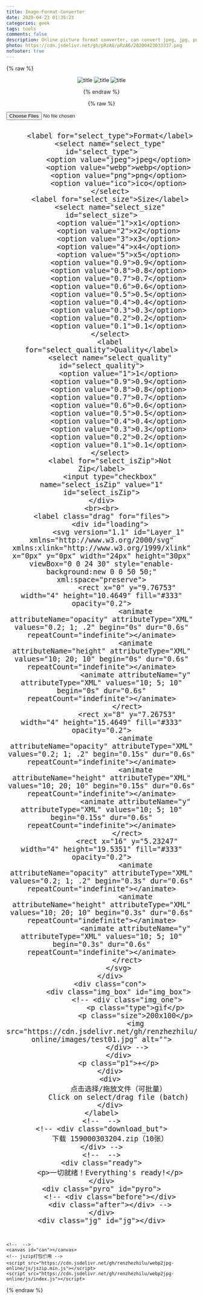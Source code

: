 ```yaml
---
title: Image-Format-Converter
date: 2020-04-23 01:35:23
categories: geek
tags: tools
comments: false
description: Online picture format converter, can convert jpeg, jpg, png, gif, webp, svg, ico, bmp files into jpeg, png, webp, ico files. No need to upload files, conversion can be done locally.
photo: https://cdn.jsdelivr.net/gh/pRzA6/pRzA6/20200423033337.png
nofooter: true
---
```


{% raw %}
    <div align="center">
    <p>
        <img src="https://cdn.jsdelivr.net/gh/renzhezhilu/webp2jpg-online/images/badges/01.svg?sanitize=true" alt="title" style="max-width:100%;">
        <img src="https://cdn.jsdelivr.net/gh/renzhezhilu/webp2jpg-online/images/badges/02.svg?sanitize=true" alt="title" style="max-width:100%;">
        <img src="https://cdn.jsdelivr.net/gh/renzhezhilu/webp2jpg-online/images/badges/03.svg?sanitize=true" alt="title" style="max-width:100%;">
    </p>
{% endraw %}

{% raw %}

<body id="body" class="">
</div>
    <meta charset="utf-8">
    <meta http-equiv="X-UA-Compatible" content="IE=edge">
    <title>webp2jpg-online-在线图片格式转化器(无需上传)-web2jpg-Online image format converter (no upload required)-web2jpg-オンライン画像形式コンバーター（アップロード不要）-web2jpg-Convertidor de formato de imagen en línea (no requiere carga)</title>
    <meta http-equiv="X-UA-Compatible" content="IE=edge,chrome=1" /> <!-- 兼容适配 -->
    <meta name="viewport" content="width=device-width, initial-scale=1.0" /> <!-- 设备适配 -->
    <meta name="description" content="在线图片格式转化器,可将jpeg、jpg、png、gif、webp、svg、ico、bmp文件转化为jpeg、png、webp、ico文件。无需上传文件，本地即可完成转换。Online picture format converter, can convert jpeg, jpg, png, gif, webp, svg, ico, bmp files into jpeg, png, webp, ico files. No need to upload files, conversion can be done locally。オンライン画像形式コンバータは、jpeg、jpg、png、gif、webp、svg、ico、bmpファイルをjpeg、png、webp、icoファイルに変換できます。 ファイルをアップロードする必要はありません。変換はローカルで実行できます。Convertidor de formato de imagen en línea, puede convertir archivos jpeg, jpg, png, gif, webp, svg, ico, bmp en archivos jpeg, png, webp, ico. No es necesario cargar archivos, la conversión se puede hacer localmente" /> <!-- 简介 -->
    <meta name="author" content="renzhezhilu,https://github.com/renzhezhilu/webp2jpg-online" /> <!-- 作者 -->
    <meta name="keywords" content="webp2jpg,png2jpg,gif2jpg,svg2jpg,ico2jpg,bmp2jpg,jpg2webp,jpg2webp,png2webp,gif2webp,svg2webp,ico2webp,bmp2webp,jpg2png,webp2png,gif2png,svg2png,ico2png,bmp2png,webp to jpg,png to jpg,gif to jpg,svg to jpg,ico to jpg,bmp to jpg,jpg to webp,jpg to webp,png to webp,gif to webp,svg to webp,ico to webp,bmp to webp,jpg to png,webp to png,gif to png,svg to png,ico to png,bmp to png,webp 转 jpg,png 转 jpg,gif 转 jpg,svg 转 jpg,ico 转 jpg,bmp 转 jpg,jpg 转 webp,jpg 转 webp,png 转 webp,gif 转 webp,svg 转 webp,ico 转 webp,bmp 转 webp,jpg 转 png,webp 转 png,gif 转 png,svg 转 png,ico 转 png,bmp 转 png,html图片转换,图片本地转换,图片格式转换,,转化至jpg、webp、png、ico,Convert to JPG,Convert to webp,Convert to png,Convert to ico">
    <meta name="robots" content="webp2jpg,png2jpg,gif2jpg,svg2jpg,ico2jpg,bmp2jpg,jpg2webp,jpg2webp,png2webp,gif2webp,svg2webp,ico2webp,bmp2webp,jpg2png,webp2png,gif2png,svg2png,ico2png,bmp2png,webp to jpg,png to jpg,gif to jpg,svg to jpg,ico to jpg,bmp to jpg,jpg to webp,jpg to webp,png to webp,gif to webp,svg to webp,ico to webp,bmp to webp,jpg to png,webp to png,gif to png,svg to png,ico to png,bmp to png,webp 转 jpg,png 转 jpg,gif 转 jpg,svg 转 jpg,ico 转 jpg,bmp 转 jpg,jpg 转 webp,jpg 转 webp,png 转 webp,gif 转 webp,svg 转 webp,ico 转 webp,bmp 转 webp,jpg 转 png,webp 转 png,gif 转 png,svg 转 png,ico 转 png,bmp 转 png,html图片转换,图片本地转换,图片格式转换,,转化至jpg、webp、png、ico,Convert to JPG,Convert to webp,Convert to png,Convert to ico" />
    <meta name="google" content="webp2jpg,png2jpg,gif2jpg,svg2jpg,ico2jpg,bmp2jpg,jpg2webp,jpg2webp,png2webp,gif2webp,svg2webp,ico2webp,bmp2webp,jpg2png,webp2png,gif2png,svg2png,ico2png,bmp2png,webp to jpg,png to jpg,gif to jpg,svg to jpg,ico to jpg,bmp to jpg,jpg to webp,jpg to webp,png to webp,gif to webp,svg to webp,ico to webp,bmp to webp,jpg to png,webp to png,gif to png,svg to png,ico to png,bmp to png,webp 转 jpg,png 转 jpg,gif 转 jpg,svg 转 jpg,ico 转 jpg,bmp 转 jpg,jpg 转 webp,jpg 转 webp,png 转 webp,gif 转 webp,svg 转 webp,ico 转 webp,bmp 转 webp,jpg 转 png,webp 转 png,gif 转 png,svg 转 png,ico 转 png,bmp 转 png,html图片转换,图片本地转换,图片格式转换,,转化至jpg、webp、png、ico,Convert to JPG,Convert to webp,Convert to png,Convert to ico" />
    <meta name="googlebot" content="webp2jpg,png2jpg,gif2jpg,svg2jpg,ico2jpg,bmp2jpg,jpg2webp,jpg2webp,png2webp,gif2webp,svg2webp,ico2webp,bmp2webp,jpg2png,webp2png,gif2png,svg2png,ico2png,bmp2png,webp to jpg,png to jpg,gif to jpg,svg to jpg,ico to jpg,bmp to jpg,jpg to webp,jpg to webp,png to webp,gif to webp,svg to webp,ico to webp,bmp to webp,jpg to png,webp to png,gif to png,svg to png,ico to png,bmp to png,webp 转 jpg,png 转 jpg,gif 转 jpg,svg 转 jpg,ico 转 jpg,bmp 转 jpg,jpg 转 webp,jpg 转 webp,png 转 webp,gif 转 webp,svg 转 webp,ico 转 webp,bmp 转 webp,jpg 转 png,webp 转 png,gif 转 png,svg 转 png,ico 转 png,bmp 转 png,html图片转换,图片本地转换,图片格式转换,,转化至jpg、webp、png、ico,Convert to JPG,Convert to webp,Convert to png,Convert to ico" />
    <meta name="baidu" content="webp2jpg,png2jpg,gif2jpg,svg2jpg,ico2jpg,bmp2jpg,jpg2webp,jpg2webp,png2webp,gif2webp,svg2webp,ico2webp,bmp2webp,jpg2png,webp2png,gif2png,svg2png,ico2png,bmp2png,webp to jpg,png to jpg,gif to jpg,svg to jpg,ico to jpg,bmp to jpg,jpg to webp,jpg to webp,png to webp,gif to webp,svg to webp,ico to webp,bmp to webp,jpg to png,webp to png,gif to png,svg to png,ico to png,bmp to png,webp 转 jpg,png 转 jpg,gif 转 jpg,svg 转 jpg,ico 转 jpg,bmp 转 jpg,jpg 转 webp,jpg 转 webp,png 转 webp,gif 转 webp,svg 转 webp,ico 转 webp,bmp 转 webp,jpg 转 png,webp 转 png,gif 转 png,svg 转 png,ico 转 png,bmp 转 png,html图片转换,图片本地转换,图片格式转换,,转化至jpg、webp、png、ico,Convert to JPG,Convert to webp,Convert to png,Convert to ico" />
    <meta name="verify" content="webp2jpg,png2jpg,gif2jpg,svg2jpg,ico2jpg,bmp2jpg,jpg2webp,jpg2webp,png2webp,gif2webp,svg2webp,ico2webp,bmp2webp,jpg2png,webp2png,gif2png,svg2png,ico2png,bmp2png,webp to jpg,png to jpg,gif to jpg,svg to jpg,ico to jpg,bmp to jpg,jpg to webp,jpg to webp,png to webp,gif to webp,svg to webp,ico to webp,bmp to webp,jpg to png,webp to png,gif to png,svg to png,ico to png,bmp to png,webp 转 jpg,png 转 jpg,gif 转 jpg,svg 转 jpg,ico 转 jpg,bmp 转 jpg,jpg 转 webp,jpg 转 webp,png 转 webp,gif 转 webp,svg 转 webp,ico 转 webp,bmp 转 webp,jpg 转 png,webp 转 png,gif 转 png,svg 转 png,ico 转 png,bmp 转 png,html图片转换,图片本地转换,图片格式转换,,转化至jpg、webp、png、ico,Convert to JPG,Convert to webp,Convert to png,Convert to ico" />
    <meta name="apple-mobile-web-app-capable" content="yes" /> <!-- webapp全屏 -->
    <meta name="apple-mobile-web-app-status-bar-style" content="black-translucent" /> <!-- apple状态栏颜 色-->
    <meta name="format-detection" content="telephone=no, email=no" /> <!-- 禁止电话邮件自动识别 -->
    <meta name="HandheldFriendly" content="true" /> <!-- 移动设备优化，针对不支持viewpoint设备 -->
    <meta name="MobileOptimized" content="320" /> <!-- 微软旧浏览器适配 -->
    <!--  -->
    <meta property="og:site_name" content="webp2jpg-online-Picture converter" />
    <meta property="og:title" content='webp2jpg-online-在线图片格式转化器(无需上传)-web2jpg-Online image format converter (no upload required)' />
    <meta property="og:description" content="在线图片格式转化器,可将jpeg、jpg、png、gif、webp、svg、ico、bmp文件转化为jpeg、png、webp、ico文件。无需上传文件，本地即可完成转换。Online picture format converter, can convert jpeg, jpg, png, gif, webp, svg, ico, bmp files into jpeg, png, webp, ico files. No need to upload files, conversion can be done locally。オンライン画像形式コンバータは、jpeg、jpg、png、gif、webp、svg、ico、bmpファイルをjpeg、png、webp、icoファイルに変換できます。 ファイルをアップロードする必要はありません。変換はローカルで実行できます。Convertidor de formato de imagen en línea, puede convertir archivos jpeg, jpg, png, gif, webp, svg, ico, bmp en archivos jpeg, png, webp, ico. No es necesario cargar archivos, la conversión se puede hacer localmente" />
    <meta property="og:image" content="https://renzhezhilu.github.io/webp2jpg-online/images/og_image.png">
    <meta property="og:url" content="https://renzhezhilu.github.io/webp2jpg-online/">
    <meta property="og:type" content="article" />
    <link rel="apple-touch-icon" href="https://cdn.jsdelivr.net/gh/renzhezhilu/webp2jpg-online/images/apple-touch-iphone.png" />
    <!--  -->
    <link rel="shortcut icon" href="https://cdn.jsdelivr.net/gh/renzhezhilu/webp2jpg-online/images/favicon.ico" />
    <link rel="stylesheet" href="https://cdn.jsdelivr.net/gh/Leouas/cdn/web/image-convert/css/style.css">
    <script>
        var _hmt = _hmt || [];
        (function() {
            var hm = document.createElement("script");
            hm.src = "https://hm.baidu.com/hm.js?3b0931bcaac4aba82e0b86cce3b5033e";
            var s = document.getElementsByTagName("script")[0];
            s.parentNode.insertBefore(hm, s);
        })();
    </script>
<div id="body" class="">
    <!--  -->
    <input type="file" name="files" id="files" accept=".jpeg,.jpg,.png,.gif,.webp,.svg,.ico,.bmp" multiple />
    <!--  -->
    <output id="list"></output>
    <div style="font-size:22px; padding:10px 0;" align="center">

        <label for="select_type">Format</label>
        <select name="select_type" id="select_type">
            <option value="jpeg">jpeg</option>
            <option value="webp">webp</option>
            <option value="png">png</option>
            <option value="ico">ico</option>
        </select>
        <label for="select_size">Size</label>
        <select name="select_size" id="select_size">
            <option value="1">x1</option>
            <option value="2">x2</option>
            <option value="3">x3</option>
            <option value="4">x4</option>
            <option value="5">x5</option>
            <option value="0.9">0.9</option>
            <option value="0.8">0.8</option>
            <option value="0.7">0.7</option>
            <option value="0.6">0.6</option>
            <option value="0.5">0.5</option>
            <option value="0.4">0.4</option>
            <option value="0.3">0.3</option>
            <option value="0.2">0.2</option>
            <option value="0.1">0.1</option>
        </select>
        <label for="select_quality">Quality</label>
        <select name="select_quality" id="select_quality">
            <option value="1">1</option>
            <option value="0.9">0.9</option>
            <option value="0.8">0.8</option>
            <option value="0.7">0.7</option>
            <option value="0.6">0.6</option>
            <option value="0.5">0.5</option>
            <option value="0.4">0.4</option>
            <option value="0.3">0.3</option>
            <option value="0.2">0.2</option>
            <option value="0.1">0.1</option>
        </select>
        <label for="select_isZip">Not Zip</label>
        <input type="checkbox" name="select_isZip" value="1" id="select_isZip">
    </div>
    <br><br>
    <label class="drag" for="files">
        <div id="loading">
            <svg version="1.1" id="Layer_1" xmlns="http://www.w3.org/2000/svg" xmlns:xlink="http://www.w3.org/1999/xlink" x="0px" y="0px" width="24px" height="30px" viewBox="0 0 24 30" style="enable-background:new 0 0 50 50;" xml:space="preserve">
                <rect x="0" y="9.76753" width="4" height="10.4649" fill="#333" opacity="0.2">
                    <animate attributeName="opacity" attributeType="XML" values="0.2; 1; .2" begin="0s" dur="0.6s" repeatCount="indefinite"></animate>
                    <animate attributeName="height" attributeType="XML" values="10; 20; 10" begin="0s" dur="0.6s" repeatCount="indefinite"></animate>
                    <animate attributeName="y" attributeType="XML" values="10; 5; 10" begin="0s" dur="0.6s" repeatCount="indefinite"></animate>
                </rect>
                <rect x="8" y="7.26753" width="4" height="15.4649" fill="#333" opacity="0.2">
                    <animate attributeName="opacity" attributeType="XML" values="0.2; 1; .2" begin="0.15s" dur="0.6s" repeatCount="indefinite"></animate>
                    <animate attributeName="height" attributeType="XML" values="10; 20; 10" begin="0.15s" dur="0.6s" repeatCount="indefinite"></animate>
                    <animate attributeName="y" attributeType="XML" values="10; 5; 10" begin="0.15s" dur="0.6s" repeatCount="indefinite"></animate>
                </rect>
                <rect x="16" y="5.23247" width="4" height="19.5351" fill="#333" opacity="0.2">
                    <animate attributeName="opacity" attributeType="XML" values="0.2; 1; .2" begin="0.3s" dur="0.6s" repeatCount="indefinite"></animate>
                    <animate attributeName="height" attributeType="XML" values="10; 20; 10" begin="0.3s" dur="0.6s" repeatCount="indefinite"></animate>
                    <animate attributeName="y" attributeType="XML" values="10; 5; 10" begin="0.3s" dur="0.6s" repeatCount="indefinite"></animate>
                </rect>
            </svg>
        </div>
        <div class="con">
            <div class="img_box" id="img_box">
                <!-- <div class="img_one">
                    <p class="type">gif</p>
                    <p class="size">200x100</p>
                    <img src="https://cdn.jsdelivr.net/gh/renzhezhilu/webp2jpg-online/images/test01.jpg" alt="">
                </div> -->
            </div>
            <p class="p1">+</p>
        </div>
        <div>
            点击选择/拖放文件（可批量）
            Click on select/drag file (batch)
        </div>
    </label>
    <!--  -->
    <!-- <div class="download_but">
        下载 159000303204.zip（10张）
    </div> -->
    <!--  -->
    <div class="ready">
        <p>一切就绪！Everything's ready!</p>
    </div>
    <div class="pyro" id="pyro">
        <!-- <div class="before"></div>
        <div class="after"></div> -->
    </div>
    <div class="jg" id="jg"></div>
</div>

    <!--  -->
    <canvas id="can"></canvas>
    <!-- jszip打包📦用 -->
    <script src="https://cdn.jsdelivr.net/gh/renzhezhilu/webp2jpg-online/js/jszip.min.js"></script>
    <script src="https://cdn.jsdelivr.net/gh/renzhezhilu/webp2jpg-online/js/index.js"></script>
</body>
{% endraw %}

